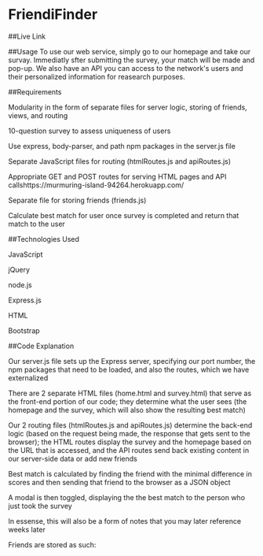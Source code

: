 # FriendiFinder

##Live Link

##Usage
To use our web service, simply go to our homepage and take our survay. Immediatly sfter submitting the survey, your match will be made and pop-up. We also have an API you can access to the network's users and their personalized information for reasearch purposes.

##Requirements

Modularity in the form of separate files for server logic, storing of friends, views, and routing

10-question survey to assess uniqueness of users

Use express, body-parser, and path npm packages in the server.js file

Separate JavaScript files for routing (htmlRoutes.js and apiRoutes.js)

Appropriate GET and POST routes for serving HTML pages and API callshttps://murmuring-island-94264.herokuapp.com/

Separate file for storing friends (friends.js)

Calculate best match for user once survey is completed and return that match to the user

##Technologies Used

JavaScript

jQuery

node.js

Express.js

HTML

Bootstrap

##Code Explanation

Our server.js file sets up the Express server, specifying our port number, the npm packages that need to be loaded, and also the routes, which we have externalized

There are 2 separate HTML files (home.html and survey.html) that serve as the front-end portion of our code; they determine what the user sees (the homepage and the survey, which will also show the resulting best match)

Our 2 routing files (htmlRoutes.js and apiRoutes.js) determine the back-end logic (based on the request being made, the response that gets sent to the browser); the HTML routes display the survey and the homepage based on the URL that is accessed, and the API routes send back existing content in our server-side data or add new friends

Best match is calculated by finding the friend with the minimal difference in scores and then sending that friend to the browser as a JSON object

A modal is then toggled, displaying the the best match to the person who just took the survey

In essense, this will also be a form of notes that you may later reference weeks later

Friends are stored as such: